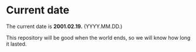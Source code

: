 # Current date

The current date is **2001.02.19.** (YYYY.MM.DD.)

This repository will be good when the world ends, so we will know how long it lasted.